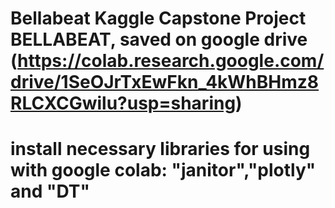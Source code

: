 # Bellabeat Kaggle Capstone Project BELLABEAT, saved on google drive (https://colab.research.google.com/drive/1SeOJrTxEwFkn_4kWhBHmz8RLCXCGwilu?usp=sharing)
# install necessary libraries for using with google colab: "janitor","plotly" and "DT"

